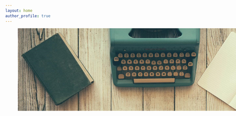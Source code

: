 ```yaml
---
layout: home
author_profile: true
---
```

<figure style="width: 830px" class="align-center">
	<a><img src="assets/images/unsplash-image-2.png"></a>
</figure>
